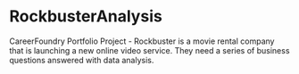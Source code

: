 # RockbusterAnalysis
CareerFoundry Portfolio Project - Rockbuster is a movie rental company that is launching a new online video service.  They need a series of business questions answered with data analysis.
